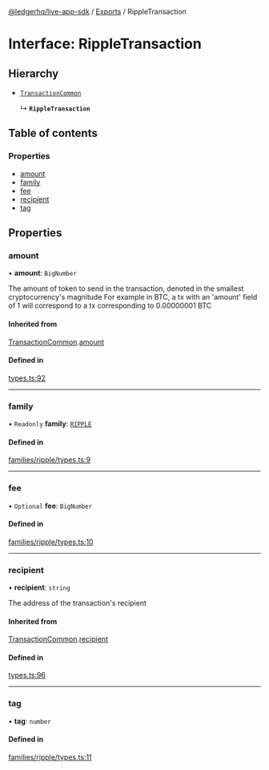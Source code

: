 [@ledgerhq/live-app-sdk](../README.md) / [Exports](../modules.md) / RippleTransaction

# Interface: RippleTransaction

## Hierarchy

- [`TransactionCommon`](TransactionCommon.md)

  ↳ **`RippleTransaction`**

## Table of contents

### Properties

- [amount](RippleTransaction.md#amount)
- [family](RippleTransaction.md#family)
- [fee](RippleTransaction.md#fee)
- [recipient](RippleTransaction.md#recipient)
- [tag](RippleTransaction.md#tag)

## Properties

### amount

• **amount**: `BigNumber`

The amount of token to send in the transaction, denoted in the smallest cryptocurrency's magnitude
For example in BTC, a tx with an 'amount' field of 1 will correspond to a tx corresponding to 0.00000001 BTC

#### Inherited from

[TransactionCommon](TransactionCommon.md).[amount](TransactionCommon.md#amount)

#### Defined in

[types.ts:92](https://github.com/LedgerHQ/live-app-sdk/blob/5608a83/src/types.ts#L92)

___

### family

• `Readonly` **family**: [`RIPPLE`](../enums/FAMILIES.md#ripple)

#### Defined in

[families/ripple/types.ts:9](https://github.com/LedgerHQ/live-app-sdk/blob/5608a83/src/families/ripple/types.ts#L9)

___

### fee

• `Optional` **fee**: `BigNumber`

#### Defined in

[families/ripple/types.ts:10](https://github.com/LedgerHQ/live-app-sdk/blob/5608a83/src/families/ripple/types.ts#L10)

___

### recipient

• **recipient**: `string`

The address of the transaction's recipient

#### Inherited from

[TransactionCommon](TransactionCommon.md).[recipient](TransactionCommon.md#recipient)

#### Defined in

[types.ts:96](https://github.com/LedgerHQ/live-app-sdk/blob/5608a83/src/types.ts#L96)

___

### tag

• **tag**: `number`

#### Defined in

[families/ripple/types.ts:11](https://github.com/LedgerHQ/live-app-sdk/blob/5608a83/src/families/ripple/types.ts#L11)
